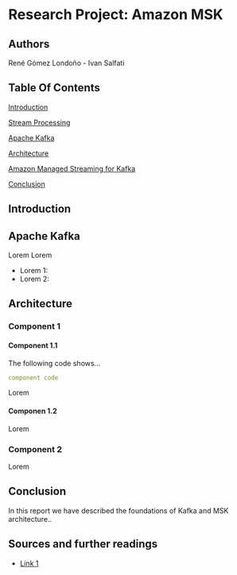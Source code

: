 # Research Project: Amazon MSK

## Authors

René Gómez Londoño - Ivan Salfati

## Table Of Contents

[Introduction](#introduction)

[Stream Processing](#stream-processing)

[Apache Kafka](#apache-kafka)

[Architecture](#architecture)

[Amazon Managed Streaming for Kafka](#amazon-managed-streaming-for-kafka)

[Conclusion](#Conclusion)

## Introduction


## Apache Kafka

Lorem
Lorem
- Lorem 1: 
- Lorem 2:

## Architecture


### Component 1


#### Component 1.1

The following code shows...

```yaml
component code
```

Lorem

#### Componen 1.2

Lorem


### Component 2

Lorem


## Conclusion

In this report we have described the foundations of Kafka and MSK architecture.. 

## Sources and further readings

- [Link 1](https://link.io/)
